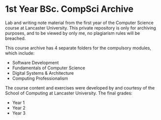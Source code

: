 # 1st Year BSc. CompSci Archive

Lab and writing note material from the first year of the Computer Science course at Lancaster University.
This private repository is only for archiving purposes, and to be viewed by only me, no plagiarism rules will be breached.
<br />

This course archive has 4 separate folders for the compulsory modules, which include:
* Software Development
* Fundamentals of Computer Science
* Digital Systems & Architecture
* Computing Professionalism

The course content and exercises were developed by and courtesy of the School of Computing at Lancaster University.
The final grades:
- Year 1
- Year 2
- Year 3
